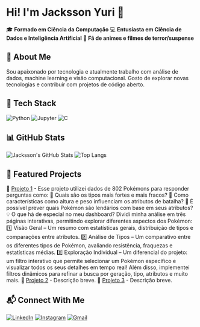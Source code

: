 # Hi! I'm Jacksson Yuri 👋

🎓 **Formado em Ciência da Computação**
💻 **Entusiasta em Ciência de Dados e Inteligência Artificial**
🎥 **Fã de animes e filmes de terror/suspense**

## 🚀 About Me
Sou apaixonado por tecnologia e atualmente trabalho com análise de dados, machine learning e visão computacional. Gosto de explorar novas tecnologias e contribuir com projetos de código aberto.

## 🔧 Tech Stack

![Python](https://img.shields.io/badge/Python-3776AB?style=for-the-badge&logo=python&logoColor=white)
![Jupyter](https://img.shields.io/badge/Jupyter-F37626?style=for-the-badge&logo=jupyter&logoColor=white)
![C](https://img.shields.io/badge/C-00599C?style=for-the-badge&logo=c&logoColor=white)

## 📊 GitHub Stats

![Jacksson's GitHub Stats](https://github-readme-stats.vercel.app/api?username=JackssonYuri&show_icons=true&theme=dark)
![Top Langs](https://github-readme-stats.vercel.app/api/top-langs/?username=JackssonYuri&layout=compact&theme=dark)

## 📌 Featured Projects
🔹 [Projeto 1](https://github.com/JackssonYuri/Data_Pokemon) - Esse projeto utilizei dados de 802 Pokémons para responder perguntas como:
📌 Quais são os tipos mais fortes e mais fracos?
📌 Como características como altura e peso influenciam os atributos de batalha?
📌 É possível prever quais Pokémon são lendários com base em seus atributos?
💡 O que há de especial no meu dashboard?
Dividi minha análise em três páginas interativas, permitindo explorar diferentes aspectos dos Pokémon:
1️⃣ Visão Geral – Um resumo com estatísticas gerais, distribuição de tipos e comparações entre atributos.
2️⃣ Análise de Tipos – Um comparativo entre os diferentes tipos de Pokémon, avaliando resistência, fraquezas e estatísticas médias.
3️⃣ Exploração Individual – Um diferencial do projeto: um filtro interativo que permite selecionar um Pokémon específico e visualizar todos os seus detalhes em tempo real!
Além disso, implementei filtros dinâmicos para refinar a busca por geração, tipo, atributos e muito mais.
🔹 [Projeto 2](https://github.com/JackssonYuri/projeto2) - Descrição breve.
🔹 [Projeto 3](https://github.com/JackssonYuri/projeto3) - Descrição breve.

## 📬 Connect With Me
[![LinkedIn](https://img.shields.io/badge/LinkedIn-0077B5?style=for-the-badge&logo=linkedin&logoColor=white)](https://www.linkedin.com/in/jackssonyuri)
[![Instagram](https://img.shields.io/badge/Instagram-E4405F?style=for-the-badge&logo=instagram&logoColor=white)](https://www.instagram.com/jack.yuri)
[![Gmail](https://img.shields.io/badge/Gmail-D14836?style=for-the-badge&logo=gmail&logoColor=white)](mailto:jackyuri6@gmail.com)
